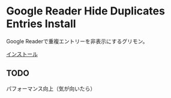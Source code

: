 # Google Reader Hide Duplicates Entries Install

Google Readerで重複エントリーを非表示にするグリモン。

[インストール](http://taiju.github.com/greasemonkey-google-reader-hide-duplicates-entries/)

## TODO
パフォーマンス向上（気が向いたら）
